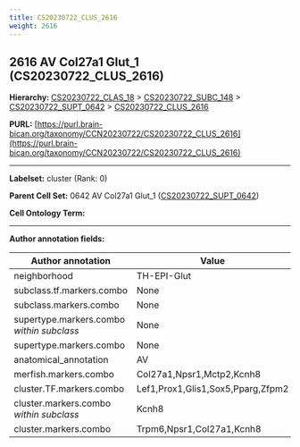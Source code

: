 ```yaml
---
title: CS20230722_CLUS_2616
weight: 2616
---
```

## 2616 AV Col27a1 Glut_1 (CS20230722_CLUS_2616)
<b>Hierarchy: </b>
[CS20230722_CLAS_18](../CS20230722_CLAS_18) >
[CS20230722_SUBC_148](../CS20230722_SUBC_148) >
[CS20230722_SUPT_0642](../CS20230722_SUPT_0642) >
[CS20230722_CLUS_2616](../CS20230722_CLUS_2616)

**PURL:** [https://purl.brain-bican.org/taxonomy/CCN20230722/CS20230722_CLUS_2616](https://purl.brain-bican.org/taxonomy/CCN20230722/CS20230722_CLUS_2616)

---


**Labelset:** cluster (Rank: 0)

**Parent Cell Set:** 0642 AV Col27a1 Glut_1 ([CS20230722_SUPT_0642](../CS20230722_SUPT_0642))



**Cell Ontology Term:** 

[MARKER GENES.]: #


---

[TRANSFERRED ANNOTATIONS.]: #


[AUTHOR ANNOTATION FIELDS.]: #


**Author annotation fields:**

| Author annotation | Value |
|-------------------|-------|
|neighborhood|TH-EPI-Glut|
|subclass.tf.markers.combo|None|
|subclass.markers.combo|None|
|supertype.markers.combo _within subclass_|None|
|supertype.markers.combo|None|
|anatomical_annotation|AV|
|merfish.markers.combo|Col27a1,Npsr1,Mctp2,Kcnh8|
|cluster.TF.markers.combo|Lef1,Prox1,Glis1,Sox5,Pparg,Zfpm2|
|cluster.markers.combo _within subclass_|Kcnh8|
|cluster.markers.combo|Trpm6,Npsr1,Col27a1,Kcnh8|
